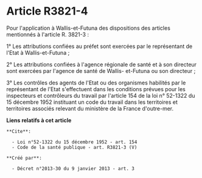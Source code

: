 # Article R3821-4

Pour l'application à Wallis-et-Futuna des dispositions des articles mentionnés à l'article R. 3821-3 : 

1° Les attributions confiées au préfet sont exercées par le représentant de l'Etat à Wallis-et-Futuna ; 

2° Les attributions confiées à l'agence régionale de santé et à son directeur sont exercées par l'agence de santé de Wallis-
et-Futuna ou son directeur ; 

3° Les contrôles des agents de l'Etat ou des organismes habilités par le représentant de l'Etat s'effectuent dans les
conditions prévues pour les inspecteurs et contrôleurs du travail par l'article 154 de la loi n° 52-1322 du 15 décembre 1952
instituant un code du travail dans les territoires et territoires associés relevant du ministère de la France d'outre-mer.

**Liens relatifs à cet article**

	**Cite**:

	  - Loi n°52-1322 du 15 décembre 1952 - art. 154
	  - Code de la santé publique - art. R3821-3 (V)

	**Créé par**:

	  - Décret n°2013-30 du 9 janvier 2013 - art. 3
